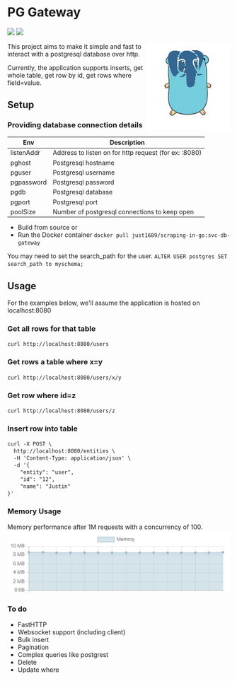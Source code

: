 # PG Gateway
<a href="https://github.com/just1689/pg-gateway/releases"><img src="https://img.shields.io/badge/version-1.0-blue" /></a>&nbsp;<a href="https://goreportcard.com/report/github.com/just1689/pg-gateway"><img src="https://goreportcard.com/badge/github.com/just1689/pg-gateway" /></a><br />

<img align="right" height="200" src="docs/pg2.png" />

This project aims to make it simple and fast to interact with a postgresql database over http.


Currently, the application supports inserts, get whole table, get row by id, get rows where field=value. 

## Setup

### Providing database connection details
| Env | Description |
|---|---|
| listenAddr | Address to listen on for http request (for ex: :8080) |
| pghost | Postgresql hostname |
| pguser | Postgresql username |
| pgpassword | Postgresql password |
| pgdb | Postgresql database |
| pgport | Postgresql port |
| poolSize | Number of postgresql connections to keep open |

- Build from source or
- Run the Docker container `docker pull just1689/scraping-in-go:svc-db-gateway`

You may need to set the search_path for the user.
`ALTER USER postgres SET search_path to myschema;`

## Usage
For the examples below, we'll assume the application is hosted on localhost:8080

### Get all rows for that table
```
curl http://localhost:8080/users
```

### Get rows a table where x=y
```
curl http://localhost:8080/users/x/y
```

### Get row where id=z
```
curl http://localhost:8080/users/z
```

### Insert row into table
```
curl -X POST \
  http://localhost:8080/entities \
  -H 'Content-Type: application/json' \
  -d '{
	"entity": "user",
	"id": "12",
	"name": "Justin"
}'
```

### Memory Usage
Memory performance after 1M requests with a concurrency of 100. 
<img src="docs/memory3.png" />

### To do
- FastHTTP
- Websocket support (including client)
- Bulk insert
- Pagination
- Complex queries like postgrest
- Delete
- Update where

